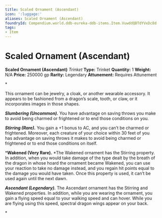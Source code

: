 ```yaml
---
title: Scaled Ornament (Ascendant)
icon: ':luggage:'
aliases: Scaled Ornament (Ascendant)
foundryId: Compendium.world.ddb-eureka-ddb-items.Item.VuwddQBTdYVxDc8d
tags:
- Item
---
```


# Scaled Ornament (Ascendant)

**Scaled Ornament (Ascendant)**
_Trinket_
**Type:** Trinket
**Quantity:** 1
**Weight:** N/A
**Price:** 250000 gp
**Rarity:** Legendary
**Attunement:** Requires Attunement

*<p>This ornament can be jewelry, a cloak, or another wearable accessory. It appears to be fashioned from a dragon’s scale, tooth, or claw, or it incorporates images in those shapes.

***Slumbering (Uncommon).*** You have advantage on saving throws you make to avoid being charmed or frightened or to end those conditions on you.

***Stirring (Rare).*** You gain a +1 bonus to AC, and you can’t be charmed or frightened. Moreover, each creature of your choice within 30 feet of you has advantage on saving throws it makes to avoid being charmed or frightened or to end those conditions on itself.

***Wakened (Very Rare).** *The Wakened ornament has the Stirring property. In addition, when you would take damage of the type dealt by the breath of the dragon in whose hoard the ornament became Wakened, you can use your reaction to take no damage instead, and you regain hit points equal to the damage you would have taken. Once this property is used, it can’t be used again until the next dawn.

***Ascendant (Legendary).*** The Ascendant ornament has the Stirring and Wakened properties. In addition, while you are wearing the ornament, you gain a flying speed equal to your walking speed and can hover. While you are flying using this speed, spectral dragon wings appear on your back.</p>*